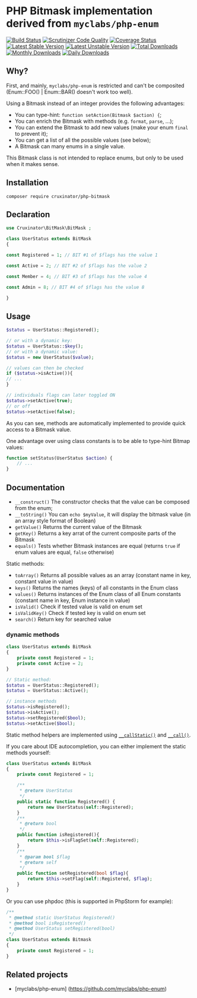 # PHP Bitmask implementation derived from `myclabs/php-enum`

[![Build Status](https://travis-ci.org/cruxinator/php-bitmask.svg?branch=master)](https://travis-ci.org/cruxinator/php-bitmask)
[![Scrutinizer Code Quality](https://scrutinizer-ci.com/g/cruxinator/php-bitmask/badges/quality-score.png?b=master)](https://scrutinizer-ci.com/g/cruxinator/php-bitmask/?branch=master)
[![Coverage Status](https://coveralls.io/repos/github/cruxinator/php-bitmask/badge.svg?branch=master)](https://coveralls.io/github/cruxinator/php-bitmask?branch=master)
[![Latest Stable Version](https://poser.pugx.org/cruxinator/php-bitmask/v/stable)](https://packagist.org/packages/cruxinator/php-bitmask)
[![Latest Unstable Version](https://poser.pugx.org/cruxinator/php-bitmask/v/unstable)](https://packagist.org/packages/cruxinator/php-bitmask)
[![Total Downloads](https://poser.pugx.org/cruxinator/php-bitmask/downloads)](https://packagist.org/packages/cruxinator/php-bitmask)
[![Monthly Downloads](https://poser.pugx.org/cruxinator/php-bitmask/d/monthly)](https://packagist.org/packages/cruxinator/php-bitmask)
[![Daily Downloads](https://poser.pugx.org/cruxinator/php-bitmask/d/daily)](https://packagist.org/packages/cruxinator/php-bitmask)

## Why?

First, and mainly, `myclabs/php-enum` is restricted and can't be composited (Enum::FOO() | Enum::BAR() doesn't work too well).

Using a Bitmask instead of an integer provides the following advantages:

- You can type-hint: `function setAction(Bitmask $action) {`;
- You can enrich the Bitmask with methods (e.g. `format`, `parse`, …);
- You can extend the Bitmask to add new values (make your enum `final` to prevent it);
- You can get a list of all the possible values (see below);
- A Bitmask can many enums in a single value.

This Bitmask class is not intended to replace enums, but only to be used when it makes sense.

## Installation

```
composer require cruxinator/php-bitmask
```

## Declaration

```php
use Cruxinator\BitMask\BitMask ;

class UserStatus extends BitMask
{

const Registered = 1; // BIT #1 of $flags has the value 1

const Active = 2; // BIT #2 of $flags has the value 2

const Member = 4; // BIT #3 of $flags has the value 4

const Admin = 8; // BIT #4 of $flags has the value 8

}

```


## Usage

```php
$status = UserStatus::Registered();

// or with a dynamic key:
$status = UserStatus::$key();
// or with a dynamic value:
$status = new UserStatus($value);

// values can then be checked
if ($status->isActive()){
// ...
}

// individuals flags can later toggled ON
$status->setActive(true);
// or off
$status->setActive(false);
```

As you can see, methods are automatically implemented to provide quick access to a Bitmask value.

One advantage over using class constants is to be able to type-hint Bitmap values:

```php
function setStatus(UserStatus $action) {
    // ...
}
```

## Documentation

- `__construct()` The constructor checks that the value can be composed from the enum;
- `__toString()` You can `echo $myValue`, it will display the bitmask value (in an array style format of Boolean)
- `getValue()` Returns the current value of the Bitmask
- `getKey()` Returns a key arrat of the current composite parts of the Bitmask
- `equals()` Tests whether Bitmask instances are equal (returns `true` if enum values are equal, `false` otherwise)

Static methods:

- `toArray()` Returns all possible values as an array (constant name in key, constant value in value)
- `keys()` Returns the names (keys) of all constants in the Enum class
- `values()` Returns instances of the Enum class of all Enum constants (constant name in key, Enum instance in value)
- `isValid()` Check if tested value is valid on enum set
- `isValidKey()` Check if tested key is valid on enum set
- `search()` Return key for searched value

### dynamic methods

```php
class UserStatus extends BitMask
{
    private const Registered = 1;
    private const Active = 2;
}

// Static method:
$status = UserStatus::Registered();
$status = UserStatus::Active();

// instance methods
$status->isRegistered();
$status->isActive();
$status->setRegistered($bool);
$status->setActive($bool);
```

Static method helpers are implemented using [`__callStatic()`](http://www.php.net/manual/en/language.oop5.overloading.php#object.callstatic) and [`__call()`](https://www.php.net/manual/en/language.oop5.overloading.php#object.call).

If you care about IDE autocompletion, you can either implement the static methods yourself:

```php
class UserStatus extends BitMask
{
    private const Registered = 1;

    /**
     * @return UserStatus
     */
    public static function Registered() {
        return new UserStatus(self::Registered);
    }
    /**
     * @return bool
     */
    public function isRegistered(){
        return $this->isFlagSet(self::Registered);
    }
    /**
     * @param bool $flag
     * @return self
     */
    public function setRegistered(bool $flag){
        return $this->setFlag(self::Registered, $flag);
    }
}
```

Or you can use phpdoc (this is supported in PhpStorm for example):

```php
/**
 * @method static UserStatus Registered()
 * @method bool isRegistered()
 * @method UserStatus setRegistered(bool)
 */
class UserStatus extends Bitmask
{
    private const Registered = 1;
}
```

 ## Related projects

<!--- - [Laravel Bitmask Casts](https://github.com/cruxinator/laravel-bitmask-casts) --->
-  [myclabs/php-enum] (https://github.com/myclabs/php-enum)
